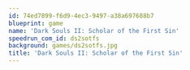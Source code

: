 ```yaml
---
id: 74ed7899-f6d9-4ec3-9497-a38a697688b7
blueprint: game
name: 'Dark Souls II: Scholar of the First Sin'
speedrun_com_id: ds2sotfs
background: games/ds2sotfs.jpg
title: 'Dark Souls II: Scholar of the First Sin'
---
```

